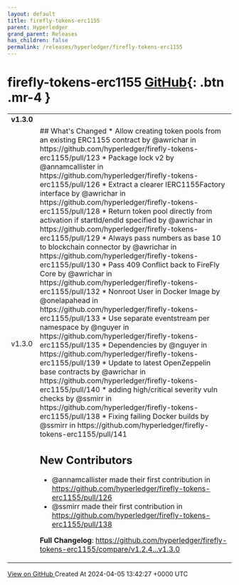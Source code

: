 ```yaml
---
layout: default
title: firefly-tokens-erc1155
parent: Hyperledger
grand_parent: Releases
has_children: false
permalink: /releases/hyperledger/firefly-tokens-erc1155
---
```


# firefly-tokens-erc1155 <span class="fs-3 right-align">[GitHub](https://github.com/hyperledger/firefly-tokens-erc1155){: .btn .mr-4 }</span>


<div>
    <table>
        <tr>
            <td colspan="2">
                <b>
                    v1.3.0
                </b>
            </td>
        </tr>
        <tr>
            <td>
                <span class="chip">
                    v1.3.0
                </span>
            </td>
            <td>
                ## What's Changed
* Allow creating token pools from an existing ERC1155 contract by @awrichar in https://github.com/hyperledger/firefly-tokens-erc1155/pull/123
* Package lock v2 by @annamcallister in https://github.com/hyperledger/firefly-tokens-erc1155/pull/126
* Extract a clearer IERC1155Factory interface by @awrichar in https://github.com/hyperledger/firefly-tokens-erc1155/pull/128
* Return token pool directly from activation if startId/endId specified by @awrichar in https://github.com/hyperledger/firefly-tokens-erc1155/pull/129
* Always pass numbers as base 10 to blockchain connector by @awrichar in https://github.com/hyperledger/firefly-tokens-erc1155/pull/130
* Pass 409 Conflict back to FireFly Core by @awrichar in https://github.com/hyperledger/firefly-tokens-erc1155/pull/132
* Nonroot User in Docker Image by @onelapahead in https://github.com/hyperledger/firefly-tokens-erc1155/pull/133
* Use separate eventstream per namespace by @nguyer in https://github.com/hyperledger/firefly-tokens-erc1155/pull/135
* Dependencies by @nguyer in https://github.com/hyperledger/firefly-tokens-erc1155/pull/139
* Update to latest OpenZeppelin base contracts by @awrichar in https://github.com/hyperledger/firefly-tokens-erc1155/pull/140
* adding high/critical severity vuln checks by @ssmirr in https://github.com/hyperledger/firefly-tokens-erc1155/pull/138
* Fixing failing Docker builds by @ssmirr in https://github.com/hyperledger/firefly-tokens-erc1155/pull/141

## New Contributors
* @annamcallister made their first contribution in https://github.com/hyperledger/firefly-tokens-erc1155/pull/126
* @ssmirr made their first contribution in https://github.com/hyperledger/firefly-tokens-erc1155/pull/138

**Full Changelog**: https://github.com/hyperledger/firefly-tokens-erc1155/compare/v1.2.4...v1.3.0
            </td>
        </tr>
    </table>
    <a href="https://github.com/hyperledger/firefly-tokens-erc1155/releases/tag/v1.3.0" class=".btn">
        View on GitHub
    </a>
    <span class="right-align">
        Created At 2024-04-05 13:42:27 +0000 UTC
    </span>
</div>

